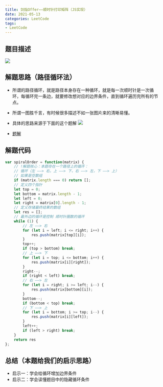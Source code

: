 ```yaml
---
title: 剑指Offer——顺时针打印矩阵（JS实现）
date: 2021-05-13
categories: LeetCode
tags: 
- LeetCode
---
```

## 题目描述
![](https://img-blog.csdnimg.cn/img_convert/c81b408628a3503f65ded286536a9471.png)

## 解题思路（路径循环法）
* 所谓的路径循环，就是路径本身存在一种循环，就是每一次顺时针是一次循环，每循环完一条边，就要修改想对应的边界条件，直到循环遍历完所有的节点。
* 所谓一图胜千言，有时候很多描述不如一张图片来的清晰易懂。
* 具体的思路来源于下面的这个题解
![](https://img-blog.csdnimg.cn/img_convert/3dadb98cbc04519a90d8c5d80869f5d5.png)

* [题解](https://leetcode-cn.com/problems/shun-shi-zhen-da-yin-ju-zhen-lcof/solution/mian-shi-ti-29-shun-shi-zhen-da-yin-ju-zhen-she-di/)

## 解题代码
```js
var spiralOrder = function(matrix) {
    // !解题核心：本题存在一个路径上的循环：
    // 循环（左 ——> 右，上 ——> 下，右 ——> 左，下 ——> 上）
    // 如果是空数组
    if (matrix.length === 0) return [];
    // 定义四个指针
    let top = 0;
    let bottom = matrix.length - 1;
    let left = 0;
    let right = matrix[0].length - 1;
    // 定义存储最终结果的数组
    let res = [];
    // 最外边的循环是控制 顺时针圈数的循环
    while (1) {
        // 左 ——> 右
        for (let i = left; i <= right; i++) {
            res.push(matrix[top][i]);
        }
        top++;
        if (top > bottom) break;
        // 上 ——> 下
        for (let i = top; i <= bottom; i++) {
            res.push(matrix[i][right]);
        }
        right--;
        if (right < left) break;
        // 右 ——> 左
        for (let i = right; i >= left; i--) {
            res.push(matrix[bottom][i]);
        }
        bottom--;
        if (bottom < top) break;
        // 下 ——> 上
        for (let i = bottom; i >= top; i--) {
            res.push(matrix[i][left]);
        }
        left++;
        if (left > right) break;
    }
    return res
};
```
## 总结（本题给我们的启示思路）
* 启示一：学会给循环增加边界条件
* 启示二：学会读懂题目中的隐藏循环条件

